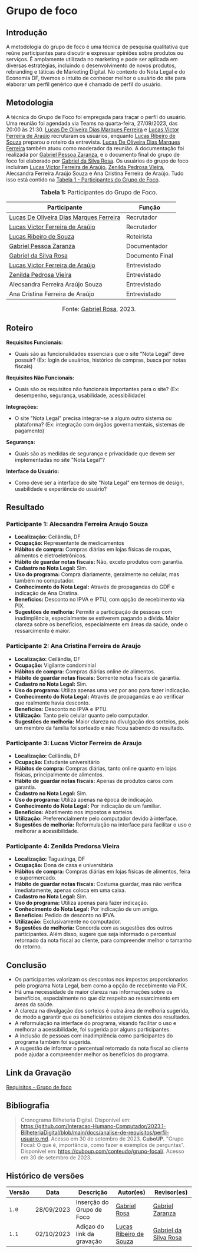 # Grupo de foco

## Introdução

A metodologia do grupo de foco é uma técnica de pesquisa qualitativa que reúne participantes para discutir e expressar opiniões sobre produtos ou serviços. É amplamente utilizada no marketing e pode ser aplicada em diversas estratégias, incluindo o desenvolvimento de novos produtos, rebranding e táticas de Marketing Digital. No contexto do Nota Legal e do Economia DF, tivemos o intuito de conhecer melhor o usuário do site para elaborar um perfil genérico que é chamado de perfil do usuário.

## Metodologia

A técnica do Grupo de Foco foi empregada para traçar o perfil do usuário. Uma reunião foi agendada via Teams na quarta-feira, 27/09/2023, das 20:00 às 21:30. [Lucas De Oliveira Dias Marques Ferreira](https://github.com/LucasOliveiraDiasMarquesFerreira) e [Lucas Victor Ferreira de Araújo](https://github.com/Lucas13032003) recrutaram os usuários, enquanto [Lucas Ribeiro de Souza](https://github.com/lucassouzs) preparou o roteiro da entrevista. [Lucas De Oliveira Dias Marques Ferreira](https://github.com/LucasOliveiraDiasMarquesFerreira) também atuou como moderador da reunião. A documentação foi realizada por [Gabriel Pessoa Zaranza](https://github.com/GZaranza), e o documento final do grupo de foco foi elaborado por [Gabriel da Silva Rosa](https://github.com/gabrielrosa09). Os usuários do grupo de foco incluíram [Lucas Victor Ferreira de Araújo](https://github.com/Lucas13032003), [Zenilda Pedrosa Vieira](https://github.com/zenildavieira), Alecsandra Ferreira Araújo Souza e Ana Cristina Ferreira de Araújo. Tudo isso está contido na [Tabela 1 - Participantes do Grupo de Foco](#GrupoDeFoco).

[//]: #(GrupoDeFoco)

<div align="center">
<font size="3"><p style="text-align: center"><b>Tabela 1:</b> Participantes do Grupo de Foco.</p></font>
</div>

| Participante                                             | Função       |
| -------------------------------------------------------- | ------------ |
| [Lucas De Oliveira Dias Marques Ferreira](https://github.com/LucasOliveiraDiasMarquesFerreira)| Recrutador |
| [Lucas Victor Ferreira de Araújo](https://github.com/Lucas13032003) | Recrutador |
| [Lucas Ribeiro de Souza](https://github.com/lucassouzs) | Roteirista |
| [Gabriel Pessoa Zaranza](https://github.com/GZaranza) | Documentador |
| [Gabriel da Silva Rosa](https://github.com/gabrielrosa09) | Documento Final |
| [Lucas Victor Ferreira de Araújo](https://github.com/Lucas13032003) | Entrevistado |
| [Zenilda Pedrosa Vieira](https://github.com/zenildavieira) | Entrevistado |
| Alecsandra Ferreira Araújo Souza | Entrevistado |
| Ana Cristina Ferreira de Araújo | Entrevistado |

<div align="center">
<font size="3"><p style="text-align: center">Fonte: <a href="https://github.com/gabrielrosa09">Gabriel Rosa</a>, 2023.</p></font>
</div>

## Roteiro

**Requisitos Funcionais:**

- Quais são as funcionalidades essenciais que o site "Nota Legal" deve possuir? (Ex: login de usuários, histórico de compras, busca por notas fiscais)

**Requisitos Não Funcionais:**

- Quais são os requisitos não funcionais importantes para o site? (Ex: desempenho, segurança, usabilidade, acessibilidade)

**Integrações:**

- O site "Nota Legal" precisa integrar-se a algum outro sistema ou plataforma? (Ex: integração com órgãos governamentais, sistemas de pagamento)

**Segurança:**

- Quais são as medidas de segurança e privacidade que devem ser implementadas no site "Nota Legal"?

**Interface do Usuário:**

- Como deve ser a interface do site "Nota Legal" em termos de design, usabilidade e experiência do usuário?

## Resultado

### Participante 1: Alecsandra Ferreira Araujo Souza

- **Localização:** Ceilândia, DF
- **Ocupação:** Representante de medicamentos
- **Hábitos de compra:** Compras diárias em lojas físicas de roupas, alimentos e eletroeletrônicos.
- **Hábito de guardar notas fiscais:** Não, exceto produtos com garantia.
- **Cadastro no Nota Legal:** Sim.
- **Uso do programa:** Compra diariamente, geralmente no celular, mas também no computador.
- **Conhecimento do Nota Legal:** Através de propagandas do GDF e indicação de Ana Cristina.
- **Benefícios:** Desconto no IPVA e IPTU, com opção de recebimento via PIX.
- **Sugestões de melhoria:** Permitir a participação de pessoas com inadimplência, especialmente se estiverem pagando a dívida. Maior clareza sobre os benefícios, especialmente em áreas da saúde, onde o ressarcimento é maior.

### Participante 2: Ana Cristina Ferreira de Araujo

- **Localização:** Ceilândia, DF
- **Ocupação:** Vigilante condominial
- **Hábitos de compra:** Compras diárias online de alimentos.
- **Hábito de guardar notas fiscais:** Somente notas fiscais de garantia.
- **Cadastro no Nota Legal:** Sim.
- **Uso do programa:** Utiliza apenas uma vez por ano para fazer indicação.
- **Conhecimento do Nota Legal:** Através de propagandas e ao verificar que realmente havia desconto.
- **Benefícios:** Desconto no IPVA e IPTU.
- **Utilização:** Tanto pelo celular quanto pelo computador.
- **Sugestões de melhoria:** Maior clareza na divulgação dos sorteios, pois um membro da família foi sorteado e não ficou sabendo do resultado.

### Participante 3: Lucas Victor Ferreira de Araujo

- **Localização:** Ceilândia, DF
- **Ocupação:** Estudante universitário
- **Hábitos de compra:** Compras diárias, tanto online quanto em lojas físicas, principalmente de alimentos.
- **Hábito de guardar notas fiscais:** Apenas de produtos caros com garantia.
- **Cadastro no Nota Legal:** Sim.
- **Uso do programa:** Utiliza apenas na época de indicação.
- **Conhecimento do Nota Legal:** Por indicação de um familiar.
- **Benefícios:** Abatimento nos impostos e sorteios.
- **Utilização:** Preferencialmente pelo computador devido à interface.
- **Sugestões de melhoria:** Reformulação na interface para facilitar o uso e melhorar a acessibilidade.

### Participante 4: Zenilda Predorsa Vieira

- **Localização:** Taguatinga, DF
- **Ocupação:** Dona de casa e universitária
- **Hábitos de compra:** Compras diárias em lojas físicas de alimentos, feira e supermercado.
- **Hábito de guardar notas fiscais:** Costuma guardar, mas não verifica imediatamente, apenas coloca em uma caixa.
- **Cadastro no Nota Legal:** Sim.
- **Uso do programa:** Utiliza apenas para fazer indicação.
- **Conhecimento do Nota Legal:** Por indicação de um amigo.
- **Benefícios:** Pedido de desconto no IPVA.
- **Utilização:** Exclusivamente no computador.
- **Sugestões de melhoria:** Concorda com as sugestões dos outros participantes. Além disso, sugere que seja informado o percentual retornado da nota fiscal ao cliente, para compreender melhor o tamanho do retorno.

## Conclusão

- Os participantes valorizam os descontos nos impostos proporcionados pelo programa Nota Legal, bem como a opção de recebimento via PIX.
- Há uma necessidade de maior clareza nas informações sobre os benefícios, especialmente no que diz respeito ao ressarcimento em áreas da saúde.
- A clareza na divulgação dos sorteios é outra área de melhoria sugerida, de modo a garantir que os beneficiários estejam cientes dos resultados.
- A reformulação na interface do programa, visando facilitar o uso e melhorar a acessibilidade, foi sugerida por alguns participantes.
- A inclusão de pessoas com inadimplência como participantes do programa também foi sugerida.
- A sugestão de informar o percentual retornado da nota fiscal ao cliente pode ajudar a compreender melhor os benefícios do programa.

## Link da Gravação

[Requisitos - Grupo de foco](https://youtu.be/QeswgmgDiPc)

## Bibliografia

> Cronograma Bilheteria Digital. Disponível em: <https://github.com/Interacao-Humano-Computador/2023.1-BilheteriaDigital/blob/main/docs/analise-de-requisitos/perfil-usuario.md>. Acesso em 30 de setembro de 2023.
> **CuboUP.** "Grupo Focal: O que é, importância, como fazer e exemplos de perguntas". Disponível em: <https://cuboup.com/conteudo/grupo-focal/>. Acesso em 30 de setembro de 2023.

## Histórico de versões

| Versão | Data       | Descrição                           | Autor(es)                                                                                           | Revisor(es)                                      |
| ------ | ---------- | ----------------------------------- | --------------------------------------------------------------------------------------------------- | ------------------------------------------------ |
| `1.0`  | 28/09/2023 | Inserção do Grupo de Foco                 | [Gabriel Rosa](https://github.com/gabrielrosa09)  | [Gabriel Zaranza](https://github.com/GZaranza)   |
| `1.1`  | 02/10/2023 | Adiçao do link da gravação | [Lucas Ribeiro de Souza](https://github.com/lucassouzs) | [Gabriel da Silva Rosa](https://github.com/gabrielrosa09) |
